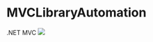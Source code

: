 # MVCLibraryAutomation
.NET MVC
<img src="[MVCLibraryAutomation/img//1.png](https://github.com/HanifeMehan/MVCLibraryAutomation/blob/main/img/1.png)">

